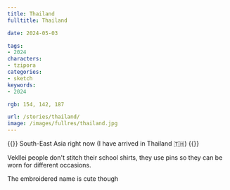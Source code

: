 ```yaml
---
title: Thailand
fulltitle: Thailand

date: 2024-05-03

tags:
- 2024
characters:
- tzipora
categories:
- sketch
keywords:
- 2024

rgb: 154, 142, 187

url: /stories/thailand/
image: /images/fullres/thailand.jpg
---
```

{{<note caption>}}
South-East Asia right now (I have arrived in Thailand 🇹🇭)
{{</note>}}

Vekllei people don't stitch their school shirts, they use pins so they can be worn for different occasions.

The embroidered name is cute though